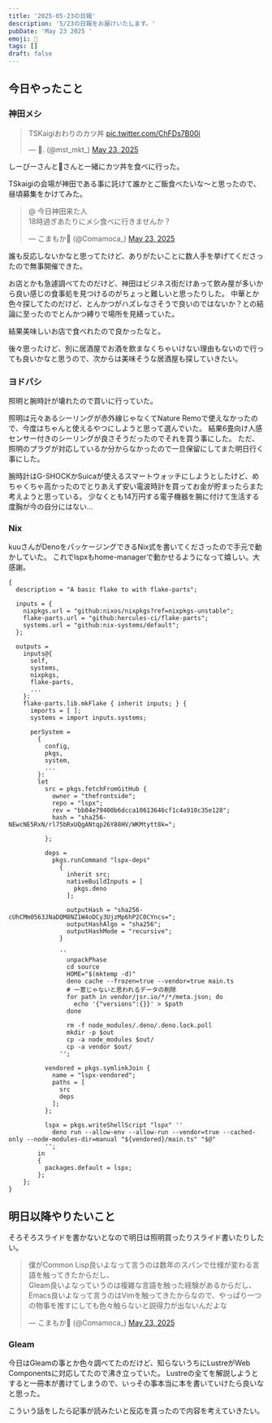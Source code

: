 ```yaml
---
title: '2025-05-23の日報'
description: '5/23の日報をお届けいたします。'
pubDate: 'May 23 2025 '
emoji: 🦊
tags: []
draft: false
---
```


## 今日やったこと

### 神田メシ

<blockquote class="twitter-tweet"><p lang="ja" dir="ltr">TSKaigiおわりのカツ丼 <a href="https://t.co/ChFDs7B00i">pic.twitter.com/ChFDs7B00i</a></p>&mdash; 🧶. (@mst_mkt_) <a href="https://twitter.com/mst_mkt_/status/1925851004731335160?ref_src=twsrc%5Etfw">May 23, 2025</a></blockquote> <script async src="https://platform.twitter.com/widgets.js" charset="utf-8"></script>

しーぴーさんと🧶さんと一緒にカツ丼を食べに行った。

TSkaigiの会場が神田である事に託けて誰かとご飯食べたいな〜と思ったので、昼頃募集をかけてみた。

<blockquote class="twitter-tweet"><p lang="ja" dir="ltr">@ 今日神田来た人<br>18時過ぎあたりにメシ食べに行きませんか？</p>&mdash; こまもか🦊 (@Comamoca_) <a href="https://twitter.com/Comamoca_/status/1925753582797672863?ref_src=twsrc%5Etfw">May 23, 2025</a></blockquote> <script async src="https://platform.twitter.com/widgets.js" charset="utf-8"></script>

誰も反応しないかなと思ってたけど、ありがたいことに数人手を挙げてくださったので無事開催できた。

お店とかも急遽調べてたのだけど、神田はビジネス街だけあって飲み屋が多いから良い感じの食事処を見つけるのがちょっと難しいと思ったりした。
中華とか色々探してたのだけど、とんかつがハズレなさそうで良いのではないか？との結論に至ったのでとんかつ縛りで場所を見繕っていた。

結果美味しいお店で食べれたので良かったなと。

後々思ったけど、別に居酒屋でお酒を飲まなくちゃいけない理由もないので行っても良いかなと思うので、次からは美味そうな居酒屋も探していきたい。

### ヨドバシ

照明と腕時計が壊れたので買いに行っていた。

照明は元々あるシーリングが赤外線じゃなくてNature
Remoで使えなかったので、今度はちゃんと使えるやつにしようと思って選んでいた。
結果6畳向け人感センサー付きのシーリングが良さそうだったのでそれを買う事にした。
ただ、照明のプラグが対応しているか分からなかったので一旦保留にしてまた明日行く事にした。

腕時計はG-SHOCKかSuicaが使えるスマートウォッチにしようとしたけど、めちゃくちゃ高かったのでとりあえず安い電波時計を買ってお金が貯まったらまた考えようと思っている。
少なくとも14万円する電子機器を腕に付けて生活する度胸が今の自分にはない...

### Nix

kuuさんがDenoをパッケージングできるNix式を書いてくださったので手元で動かしていた。
これでlspxもhome-managerで動かせるようになって嬉しい。大感謝。

```
{
  description = "A basic flake to with flake-parts";

  inputs = {
    nixpkgs.url = "github:nixos/nixpkgs?ref=nixpkgs-unstable";
    flake-parts.url = "github:hercules-ci/flake-parts";
    systems.url = "github:nix-systems/default";
  };

  outputs =
    inputs@{
      self,
      systems,
      nixpkgs,
      flake-parts,
      ...
    }:
    flake-parts.lib.mkFlake { inherit inputs; } {
      imports = [ ];
      systems = import inputs.systems;

      perSystem =
        {
          config,
          pkgs,
          system,
          ...
        }:
        let
          src = pkgs.fetchFromGitHub {
            owner = "thefrontside";
            repo = "lspx";
            rev = "bb04e79400b6dcca10613646cf1c4a910c35e128";
            hash = "sha256-NEwcNE5RxN/rl75bRxUQgANtqp26Y88HV/WKMtytt8k=";

          };

          deps =
            pkgs.runCommand "lspx-deps"
              {
                inherit src;
                nativeBuildInputs = [
                  pkgs.deno
                ];

                outputHash = "sha256-cUhCMm0563JNaDQM8NZ1W4oDCy3UjzMp6hP2C0CYncs=";
                outputHashAlgo = "sha256";
                outputHashMode = "recursive";
              }

              ''
                unpackPhase
                cd source
                HOME="$(mktemp -d)"
                deno cache --frozen=true --vendor=true main.ts
                # 一意じゃないと思われるデータの削除
                for path in vendor/jsr.io/*/*/meta.json; do
                  echo '{"versions":{}}' > $path
                done

                rm -f node_modules/.deno/.deno.lock.poll
                mkdir -p $out
                cp -a node_modules $out/
                cp -a vendor $out/
              '';

          vendored = pkgs.symlinkJoin {
            name = "lspx-vendored";
            paths = [
              src
              deps
            ];
          };

          lspx = pkgs.writeShellScript "lspx" ''
            deno run --allow-env --allow-run --vendor=true --cached-only --node-modules-dir=manual "${vendored}/main.ts" "$@"
          '';
        in
        {
          packages.default = lspx;
        };
    };
}
```

## 明日以降やりたいこと

そろそろスライドを書かないとなので明日は照明買ったりスライド書いたりしたい。

<blockquote class="twitter-tweet"><p lang="ja" dir="ltr">僕がCommon Lisp良いよなって言うのは数年のスパンで仕様が変わる言語を触ってきたからだし、<br>Gleam良いよなっていうのは複雑な言語を触った経験があるからだし、<br>Emacs良いよなって言うのはVimを触ってきたからなので、やっぱり一つの物事を推すにしても色々触らないと説得力が出ないんだよな</p>&mdash; こまもか🦊 (@Comamoca_) <a href="https://twitter.com/Comamoca_/status/1925939218544492956?ref_src=twsrc%5Etfw">May 23, 2025</a></blockquote> <script async src="https://platform.twitter.com/widgets.js" charset="utf-8"></script>

### Gleam

今日はGleamの事とか色々調べてたのだけど、知らないうちにLustreがWeb
Componentsに対応してたので沸き立っていた。
Lustreの全てを解説しようとすると一冊本が書けてしまうので、いっその事本当に本を書いていけたら良いなと思った。

こういう話をしたら記事が読みたいと反応を貰ったので内容を考えていきたい。
